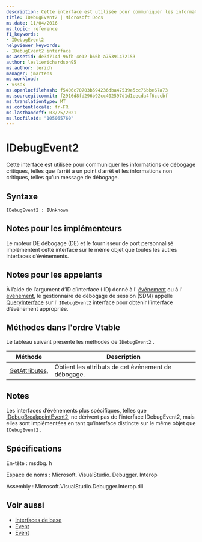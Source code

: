 ```yaml
---
description: Cette interface est utilisée pour communiquer les informations de débogage critiques, telles que l’arrêt à un point d’arrêt et les informations non critiques, telles qu’un message de débogage.
title: IDebugEvent2 | Microsoft Docs
ms.date: 11/04/2016
ms.topic: reference
f1_keywords:
- IDebugEvent2
helpviewer_keywords:
- IDebugEvent2 interface
ms.assetid: de3d714d-96fb-4e12-b66b-a75391472153
author: leslierichardson95
ms.author: lerich
manager: jmartens
ms.workload:
- vssdk
ms.openlocfilehash: f5406c70703b594236dba47539e5cc76bbe67a73
ms.sourcegitcommit: f2916d8fd296b92cc402597d1d1eecda4f6cccbf
ms.translationtype: MT
ms.contentlocale: fr-FR
ms.lasthandoff: 03/25/2021
ms.locfileid: "105065760"
---
```

# <a name="idebugevent2"></a>IDebugEvent2
Cette interface est utilisée pour communiquer les informations de débogage critiques, telles que l’arrêt à un point d’arrêt et les informations non critiques, telles qu’un message de débogage.

## <a name="syntax"></a>Syntaxe

```
IDebugEvent2 : IUnknown
```

## <a name="notes-for-implementers"></a>Notes pour les implémenteurs
 Le moteur DE débogage (DE) et le fournisseur de port personnalisé implémentent cette interface sur le même objet que toutes les autres interfaces d’événements.

## <a name="notes-for-callers"></a>Notes pour les appelants
 À l’aide de l’argument d’ID d’interface (IID) donné à l' [événement](../../../extensibility/debugger/reference/idebugeventcallback2-event.md) ou à l' [événement](../../../extensibility/debugger/reference/idebugportevents2-event.md), le gestionnaire de débogage de session (SDM) appelle [QueryInterface](/cpp/atl/queryinterface) sur l' `IDebugEvent2` interface pour obtenir l’interface d’événement appropriée.

## <a name="methods-in-vtable-order"></a>Méthodes dans l'ordre Vtable
 Le tableau suivant présente les méthodes de `IDebugEvent2` .

|Méthode|Description|
|------------|-----------------|
|[GetAttributes,](../../../extensibility/debugger/reference/idebugevent2-getattributes.md)|Obtient les attributs de cet événement de débogage.|

## <a name="remarks"></a>Notes
 Les interfaces d’événements plus spécifiques, telles que [IDebugBreakpointEvent2](../../../extensibility/debugger/reference/idebugbreakpointevent2.md), ne dérivent pas de l’interface IDebugEvent2, mais elles sont implémentées en tant qu’interface distincte sur le même objet que `IDebugEvent2` .

## <a name="requirements"></a>Spécifications
 En-tête : msdbg. h

 Espace de noms : Microsoft. VisualStudio. Debugger. Interop

 Assembly : Microsoft.VisualStudio.Debugger.Interop.dll

## <a name="see-also"></a>Voir aussi
- [Interfaces de base](../../../extensibility/debugger/reference/core-interfaces.md)
- [Event](../../../extensibility/debugger/reference/idebugportevents2-event.md)
- [Event](../../../extensibility/debugger/reference/idebugeventcallback2-event.md)
